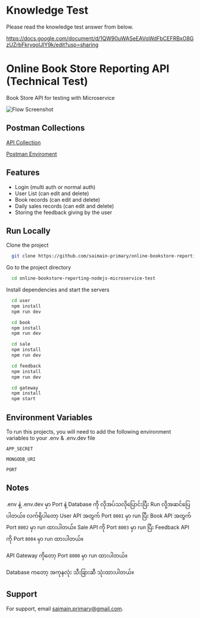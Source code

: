 
# Knowledge Test

Please read the knowledge test answer from below.

https://docs.google.com/document/d/1QW90uWASeEAVqWdFbCEFRBxO8GzUZrbFkryqolJIY9k/edit?usp=sharing


# Online Book Store Reporting API (Technical Test)

Book Store API for testing with Microservice 





![Flow Screenshot](https://i.imgur.com/hrhUIQo.png)


## Postman Collections

[API Collection](https://api.postman.com/collections/16523003-76afb575-72df-400a-96e9-a96bfa47ce64?access_key=PMAT-01H7YJET9GA77BFRTZJFYVYDVP)

[Postman Enviroment](https://drive.google.com/file/d/1ZehHnqB8aRBh1MfGD6YFA-2Vd5l2d1Uj/view?usp=sharing)
## Features

- Login (multi auth or normal auth)
- User List (can edit and delete)
- Book records (can edit and delete)
- Daily sales records (can edit and delete)
- Storing the feedback giving by the user



## Run Locally

Clone the project

```bash
  git clone https://github.com/saimain-primary/online-bookstore-reporting-nodejs-microservice-test.git
```

Go to the project directory

```bash
  cd online-bookstore-reporting-nodejs-microservice-test
```

Install dependencies and start the servers

```bash
  cd user
  npm install
  npm run dev
```

```bash
  cd book
  npm install
  npm run dev
```

```bash
  cd sale
  npm install
  npm run dev
```

```bash
  cd feedback
  npm install
  npm run dev
```

```bash
  cd gateway
  npm install
  npm start
```




## Environment Variables

To run this projects, you will need to add the following environment variables to your .env & .env.dev file

`APP_SECRET`

`MONGODB_URI`

`PORT`



## Notes

.env နဲ့ .env.dev မှာ Port နဲ့ Database ကို လိုအပ်သလိုပြောင်းပြီး Run လို့အဆင်ပြေပါတယ်။ လက်ရှိပါတော့ User API အတွက် Port `8001` မှာ run ပြီး Book API အတွက် Port `8002` မှာ run ထားပါတယ်။ Sale API ကို Port `8003` မှာ run ပြီး Feedback API ကို Port `8004` မှာ run ထားပါတယ်။

API Gateway ကိုတော့ Port `8000` မှာ run ထားပါတယ်။

Database ကတော့ အကုနလုံး သီးခြားဆီ သုံးထားပါတယ်။


## Support

For support, email saimain.primary@gmail.com.

